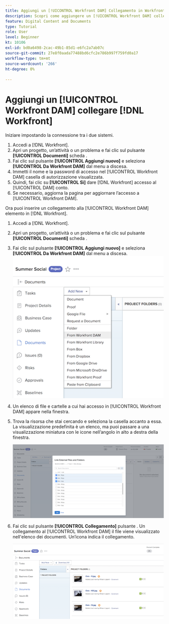```yaml
---
title: Aggiungi un [!UICONTROL Workfront DAM] Collegamento in Workfront
description: Scopri come aggiungere un [!UICONTROL Workfront DAM] collegamento in Workfront in modo da poter collegare [!UICONTROL DAM] al progetto, all'attività o al problema in Workfront.
feature: Digital Content and Documents
type: Tutorial
role: User
level: Beginner
kt: 10106
exl-id: bd0a6498-2cac-49b1-85d1-e6fc2a7ab07c
source-git-commit: 27e8f0aada77488bd6cfc2e786b997f759fd0a17
workflow-type: tm+mt
source-wordcount: '266'
ht-degree: 0%

---
```


# Aggiungi un [!UICONTROL Workfront DAM] collegare [!DNL Workfront]

Iniziare impostando la connessione tra i due sistemi.

1. Accedi a [!DNL Workfront].
1. Apri un progetto, un’attività o un problema e fai clic sul pulsante **[!UICONTROL Documenti]** scheda .
1. Fai clic sul pulsante **[!UICONTROL Aggiungi nuovo]** e seleziona **[!UICONTROL Da Workfront DAM]** dal menu a discesa.
1. Immetti il nome e la password di accesso nel [!UICONTROL Workfront DAM] casella di autorizzazione visualizzata.
1. Quindi, fai clic su **[!UICONTROL Sì]** dare [!DNL Workfront] accesso al [!UICONTROL DAM] conto.
1. Se necessario, aggiorna la pagina per aggiornare l’accesso a [!UICONTROL Workfront DAM].

Ora puoi inserire un collegamento alla [!UICONTROL Workfront DAM] elemento in [!DNL Workfront].

1. Accedi a [!DNL Workfront].
1. Apri un progetto, un’attività o un problema e fai clic sul pulsante **[!UICONTROL Documenti]** scheda .
1. Fai clic sul pulsante **[!UICONTROL Aggiungi nuovo]** e seleziona **[!UICONTROL Da Workfront DAM]** dal menu a discesa.
   ![Un&#39;immagine del [!UICONTROL Da Workfront DAM] in [!UICONTROL Aggiungi nuovo] menu a discesa](assets/01-contributor-from-workfront-dam.png)
1. Un elenco di file e cartelle a cui hai accesso in [!UICONTROL Workfront DAM] appare nella finestra.

1. Trova la risorsa che stai cercando e seleziona la casella accanto a essa. La visualizzazione predefinita è un elenco, ma puoi passare a una visualizzazione miniatura con le icone nell’angolo in alto a destra della finestra.

   ![Immagine delle risorse selezionate in una finestra a comparsa](assets/02-contributor-select-files-in-dam.png)

1. Fai clic sul pulsante **[!UICONTROL Collegamento]** pulsante . Un collegamento al [!UICONTROL Workfront DAM] il file viene visualizzato nell&#39;elenco dei documenti. Un’icona indica il collegamento.

   ![Immagine dei collegamenti alla [!UICONTROL Workfront DAM] file visualizzati nell&#39;elenco dei documenti [!DNL Workfront].](assets/03-contributor-linked-in-wf.png)
